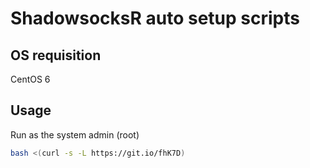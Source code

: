 # ShadowsocksR auto setup scripts

## OS requisition

CentOS 6

## Usage

Run as the system admin (root)

```bash
bash <(curl -s -L https://git.io/fhK7D)
```
